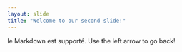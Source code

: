 ```yaml
---
layout: slide
title: "Welcome to our second slide!"
---
```

le Markdown est supporté.
Use the left arrow to go back!

